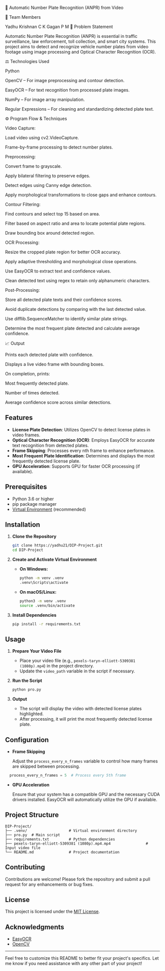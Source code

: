 🚗 Automatic Number Plate Recognition (ANPR) from Video

👥 Team Members

Yadhu Krishnan C K
Gagan P M
📌 Problem Statement

Automatic Number Plate Recognition (ANPR) is essential in traffic surveillance, law enforcement, toll collection, and smart city systems. This project aims to detect and recognize vehicle number plates from video footage using image processing and Optical Character Recognition (OCR).

⚖️ Technologies Used

Python

OpenCV – For image preprocessing and contour detection.

EasyOCR – For text recognition from processed plate images.

NumPy – For image array manipulation.

Regular Expressions – For cleaning and standardizing detected plate text.

⚙️ Program Flow & Techniques

Video Capture:

Load video using cv2.VideoCapture.

Frame-by-frame processing to detect number plates.

Preprocessing:

Convert frame to grayscale.

Apply bilateral filtering to preserve edges.

Detect edges using Canny edge detection.

Apply morphological transformations to close gaps and enhance contours.

Contour Filtering:

Find contours and select top 15 based on area.

Filter based on aspect ratio and area to locate potential plate regions.

Draw bounding box around detected region.

OCR Processing:

Resize the cropped plate region for better OCR accuracy.

Apply adaptive thresholding and morphological close operations.

Use EasyOCR to extract text and confidence values.

Clean detected text using regex to retain only alphanumeric characters.

Post-Processing:

Store all detected plate texts and their confidence scores.

Avoid duplicate detections by comparing with the last detected value.

Use difflib.SequenceMatcher to identify similar plate strings.

Determine the most frequent plate detected and calculate average confidence.

📈 Output

Prints each detected plate with confidence.

Displays a live video frame with bounding boxes.

On completion, prints:

Most frequently detected plate.

Number of times detected.

Average confidence score across similar detections.
## Features

- **License Plate Detection**: Utilizes OpenCV to detect license plates in video frames.
- **Optical Character Recognition (OCR)**: Employs EasyOCR for accurate text recognition from detected plates.
- **Frame Skipping**: Processes every nth frame to enhance performance.
- **Most Frequent Plate Identification**: Determines and displays the most frequently detected license plate.
- **GPU Acceleration**: Supports GPU for faster OCR processing (if available).

## Prerequisites

- Python 3.6 or higher
- pip package manager
- [Virtual Environment](https://docs.python.org/3/library/venv.html) (recommended)

## Installation

1. **Clone the Repository**

   ```bash
   git clone https://yadhu21/DIP-Project.git
   cd DIP-Project
   ```


2. **Create and Activate Virtual Environment**

   - **On Windows:**

     ```bash
     python -m venv .venv
     .venv\Scripts\activate
     ```

   - **On macOS/Linux:**

     ```bash
     python3 -m venv .venv
     source .venv/bin/activate
     ```

3. **Install Dependencies**

   ```bash
   pip install -r requirements.txt
   ```


## Usage

1. **Prepare Your Video File**

   - Place your video file (e.g., `pexels-taryn-elliott-5309381 (1080p).mp4`) in the project directory.
   - Update the `video_path` variable in the script if necessary.

2. **Run the Script**

   ```bash
   python pro.py
   ```


3. **Output**

   - The script will display the video with detected license plates highlighted.
   - After processing, it will print the most frequently detected license plate.

## Configuration

- **Frame Skipping**

  Adjust the `process_every_n_frames` variable to control how many frames are skipped between processing.

  
```python
  process_every_n_frames = 5  # Process every 5th frame
  ```


- **GPU Acceleration**

  Ensure that your system has a compatible GPU and the necessary CUDA drivers installed. EasyOCR will automatically utilize the GPU if available.

## Project Structure


```plaintext
DIP-Project/
├── .venv/                   # Virtual environment directory
├── pro.py  # Main script
├── requirements.txt         # Python dependencies
├── pexels-taryn-elliott-5309381 (1080p).mp4.mp4                # Input video file
└── README.md                # Project documentation
```


## Contributing

Contributions are welcome! Please fork the repository and submit a pull request for any enhancements or bug fixes.

## License

This project is licensed under the [MIT License](LICENSE).

## Acknowledgments

- [EasyOCR](https://github.com/JaidedAI/EasyOCR)
- [OpenCV](https://opencv.org/)

---

Feel free to customize this README to better fit your project's specifics. Let me know if you need assistance with any other part of your project! 
